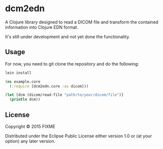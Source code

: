 # dcm2edn

A Clojure library designed to read a DICOM file and transform the contained information into Clojure EDN format.

It's still under development and not yet done the functionality.

## Usage

For now, you need to git clone the repository and do the following:

```clojure
lein install
```

```clojure
(ns example.core
  (:require [dcm2edn.core :as dicom]))

(let [dcm (dicom/read-file "path/to/your/dicom/file")]
  (println dcm))

```

## License

Copyright © 2015 FIXME

Distributed under the Eclipse Public License either version 1.0 or (at
your option) any later version.
